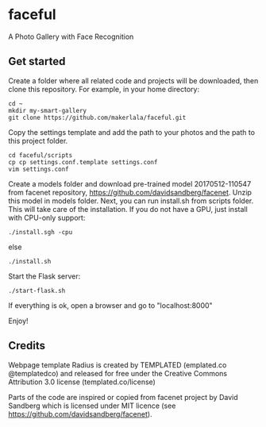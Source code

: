 # faceful
A Photo Gallery with Face Recognition

## Get started

Create a folder where all related code and projects will be downloaded, then clone this repository. For example, in your home directory:
```
cd ~
mkdir my-smart-gallery
git clone https://github.com/makerlala/faceful.git
```
Copy the settings template and add the path to your photos and the path to this project folder.
```
cd faceful/scripts
cp cp settings.conf.template settings.conf
vim settings.conf
```

Create a models folder and download pre-trained model 20170512-110547 from facenet repository, https://github.com/davidsandberg/facenet. 
Unzip this model in models folder. Next, you can run install.sh from scripts folder. This will take care of the installation. If you do not 
have a GPU, just install with CPU-only support:
```
./install.sgh -cpu
```
else
```
./install.sh
```

Start the Flask server:
```
./start-flask.sh
```

If everything is ok, open a browser and go to "localhost:8000"

Enjoy!

## Credits
Webpage template Radius is created by TEMPLATED (emplated.co @templatedco) and released for free under the Creative Commons Attribution 3.0 license (templated.co/license)

Parts of the code are inspired or copied from facenet project  by David Sandberg which is licensed under MIT licence (see https://github.com/davidsandberg/facenet).
